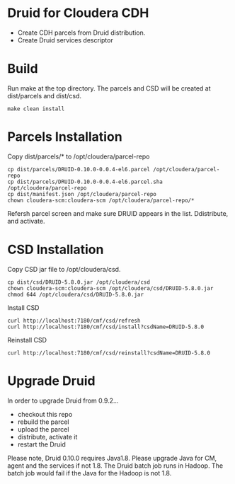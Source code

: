 # Druid for Cloudera CDH

- Create CDH parcels from Druid distribution.
- Create Druid services descriptor

# Build

Run make at the top directory.  The parcels and CSD will be created at dist/parcels and dist/csd.

```
make clean install
```

# Parcels Installation

Copy dist/parcels/* to /opt/cloudera/parcel-repo

```
cp dist/parcels/DRUID-0.10.0-0.0.4-el6.parcel /opt/cloudera/parcel-repo
cp dist/parcels/DRUID-0.10.0-0.0.4-el6.parcel.sha /opt/cloudera/parcel-repo
cp dist/manifest.json /opt/cloudera/parcel-repo
chown cloudera-scm:cloudera-scm /opt/cloudera/parcel-repo/*
```

Refersh parcel screen and make sure DRUID appears in the list.
Ddistribute, and activate.


# CSD Installation

Copy CSD jar file to /opt/cloudera/csd.

```
cp dist/csd/DRUID-5.8.0.jar /opt/cloudera/csd
chown cloudera-scm:cloudera-scm /opt/cloudera/csd/DRUID-5.8.0.jar
chmod 644 /opt/cloudera/csd/DRUID-5.8.0.jar
```

Install CSD

```
curl http://localhost:7180/cmf/csd/refresh
curl http://localhost:7180/cmf/csd/install?csdName=DRUID-5.8.0
```

Reinstall CSD

```
curl http://localhost:7180/cmf/csd/reinstall?csdName=DRUID-5.8.0
```

# Upgrade Druid

In order to upgrade Druid from 0.9.2...
- checkout this repo
- rebuild the parcel
- upload the parcel
- distribute, activate it
- restart the Druid

Please note, Druid 0.10.0 requires Java1.8.  Please upgrade Java for CM, agent and the services if not 1.8.
The Druid batch job runs in Hadoop.  The batch job would fail if the Java for the Hadoop is not 1.8.